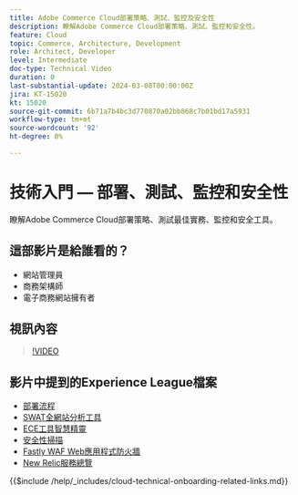 ```yaml
---
title: Adobe Commerce Cloud部署策略、測試、監控及安全性
description: 瞭解Adobe Commerce Cloud部署策略、測試、監控和安全性。
feature: Cloud
topic: Commerce, Architecture, Development
role: Architect, Developer
level: Intermediate
doc-type: Technical Video
duration: 0
last-substantial-update: 2024-03-08T00:00:00Z
jira: KT-15020
kt: 15020
source-git-commit: 6b71a7b4bc3d770870a02bb868c7b01bd17a5931
workflow-type: tm+mt
source-wordcount: '92'
ht-degree: 0%

---
```


# 技術入門 — 部署、測試、監控和安全性

瞭解Adobe Commerce Cloud部署策略、測試最佳實務、監控和安全工具。

## 這部影片是給誰看的？

- 網站管理員
- 商務架構師
- 電子商務網站擁有者

## 視訊內容

>[!VIDEO](https://video.tv.adobe.com/v/3427818?learn=on)

## 影片中提到的Experience League檔案

- [部署流程](https://experienceleague.adobe.com/docs/commerce-cloud-service/user-guide/develop/deploy/process.html)
- [SWAT全網站分析工具](https://experienceleague.adobe.com/docs/commerce-operations/tools/site-wide-analysis-tool/intro.html)
- [ECE工具智慧精靈](https://experienceleague.adobe.com/docs/commerce-cloud-service/user-guide/develop/deploy/smart-wizards.html)
- [安全性掃描](https://experienceleague.adobe.com/docs/commerce-admin/systems/security/security-scan.html)
- [Fastly WAF Web應用程式防火牆](https://experienceleague.adobe.com/docs/commerce-cloud-service/user-guide/cdn/fastly-waf-service.html)
- [New Relic服務總覽](https://experienceleague.adobe.com/docs/commerce-cloud-service/user-guide/monitor/new-relic/new-relic-service.html)

{{$include /help/_includes/cloud-technical-onboarding-related-links.md}}
